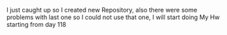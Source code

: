 I just caught up so I created new Repository, also there were some problems with last one so I could not use that one, I will start doing My Hw starting from day 118
